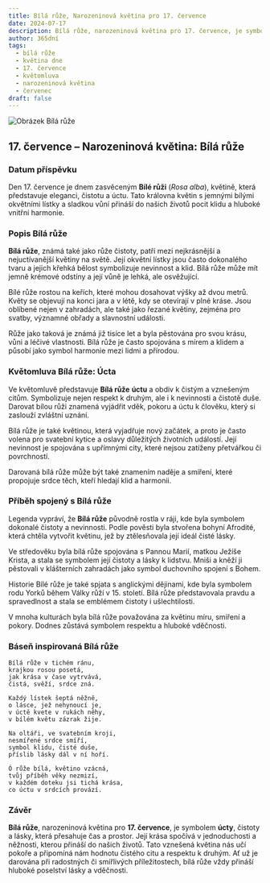 ```yaml
---
title: Bílá růže, Narozeninová květina pro 17. července
date: 2024-07-17
description: Bílá růže, narozeninová květina pro 17. července, je symbolem Úcta. Objevte její jedinečný význam, fascinující příběhy a poezii, která oslavuje její krásu.
author: 365dní
tags:
  - bílá růže
  - květina dne
  - 17. července
  - květomluva
  - narozeninová květina
  - červenec
draft: false
---
```


![Obrázek Bílá růže](https://cdn.pixabay.com/photo/2015/10/01/10/19/white-rose-966788_1280.jpg#center)


## 17. července – Narozeninová květina: Bílá růže

### Datum příspěvku

Den 17. července je dnem zasvěceným **Bílé růži** (_Rosa alba_), květině, která představuje eleganci, čistotu a úctu. Tato královna květin s jemnými bílými okvětními lístky a sladkou vůní přináší do našich životů pocit klidu a hluboké vnitřní harmonie.

### Popis Bílá růže

**Bílá růže**, známá také jako růže čistoty, patří mezi nejkrásnější a nejuctívanější květiny na světě. Její okvětní lístky jsou často dokonalého tvaru a jejich křehká bělost symbolizuje nevinnost a klid. Bílá růže může mít jemně krémové odstíny a její vůně je lehká, ale osvěžující.

Bílé růže rostou na keřích, které mohou dosahovat výšky až dvou metrů. Květy se objevují na konci jara a v létě, kdy se otevírají v plné kráse. Jsou oblíbené nejen v zahradách, ale také jako řezané květiny, zejména pro svatby, významné obřady a slavnostní události.

Růže jako taková je známá již tisíce let a byla pěstována pro svou krásu, vůni a léčivé vlastnosti. Bílá růže je často spojována s mírem a klidem a působí jako symbol harmonie mezi lidmi a přírodou.

### Květomluva Bílá růže: Úcta

Ve květomluvě představuje **Bílá růže** **úctu** a obdiv k čistým a vznešeným citům. Symbolizuje nejen respekt k druhým, ale i k nevinnosti a čistotě duše. Darovat bílou růži znamená vyjádřit vděk, pokoru a úctu k člověku, který si zaslouží zvláštní uznání.

Bílá růže je také květinou, která vyjadřuje nový začátek, a proto je často volena pro svatební kytice a oslavy důležitých životních událostí. Její nevinnost je spojována s upřímnými city, které nejsou zatíženy přetvářkou či povrchností.

Darovaná bílá růže může být také znamením naděje a smíření, které propojuje srdce těch, kteří hledají klid a harmonii.

### Příběh spojený s Bílá růže

Legenda vypráví, že **Bílá růže** původně rostla v ráji, kde byla symbolem dokonalé čistoty a nevinnosti. Podle pověsti byla stvořena bohyní Afrodité, která chtěla vytvořit květinu, jež by ztělesňovala její ideál čisté lásky.

Ve středověku byla bílá růže spojována s Pannou Marií, matkou Ježíše Krista, a stala se symbolem její čistoty a lásky k lidstvu. Mniši a kněží ji pěstovali v klášterních zahradách jako symbol duchovního spojení s Bohem.

Historie Bílé růže je také spjata s anglickými dějinami, kde byla symbolem rodu Yorků během Války růží v 15. století. Bílá růže představovala pravdu a spravedlnost a stala se emblémem čistoty i ušlechtilosti.

V mnoha kulturách byla bílá růže považována za květinu míru, smíření a pokory. Dodnes zůstává symbolem respektu a hluboké vděčnosti.

### Báseň inspirovaná Bílá růže

```
Bílá růže v tichém ránu,  
krajkou rosou posetá,  
jak krása v čase vytrvává,  
čistá, svěží, srdce zná.  

Každý lístek šeptá něžně,  
o lásce, jež nehynoucí je,  
v úctě kvete v rukách něhy,  
v bílém květu zázrak žije.  

Na oltáři, ve svatebním kroji,  
nesmířené srdce smíří,  
symbol klidu, čisté duše,  
příslib lásky dál v ní hoří.  

Ó růže bílá, květino vzácná,  
tvůj příběh věky nezmizí,  
v každém doteku jsi tichá krása,  
co úctu v srdcích provází.  
```

### Závěr

**Bílá růže**, narozeninová květina pro **17. července**, je symbolem **úcty**, čistoty a lásky, která přesahuje čas a prostor. Její krása spočívá v jednoduchosti a něžnosti, kterou přináší do našich životů. Tato vznešená květina nás učí pokoře a připomíná nám hodnotu čistého citu a respektu k druhým. Ať už je darována při radostných či smířlivých příležitostech, bílá růže vždy přináší hluboké poselství lásky a vděčnosti.